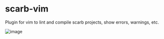 # scarb-vim

Plugin for vim to lint and compile scarb projects, show errors, warnings, etc. 

![image](https://github.com/0xHyoga/scarb-vim/assets/97303883/66a1757c-a30b-4a16-85ce-ad55f4733120)
